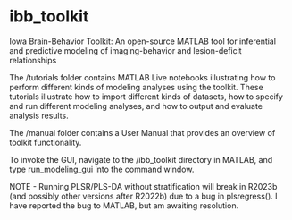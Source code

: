 # ibb_toolkit
Iowa Brain-Behavior Toolkit: An open-source MATLAB tool for inferential and predictive modeling of imaging-behavior and lesion-deficit relationships

The /tutorials folder contains MATLAB Live notebooks illustrating how to perform different kinds of modeling analyses using the toolkit. These tutorials illustrate how to import different kinds of datasets, how to specify and run different modeling analyses, and how to output and evaluate analysis results. 

The /manual folder contains a User Manual that provides an overview of toolkit functionality. 

To invoke the GUI, navigate to the /ibb_toolkit directory in MATLAB, and type run_modeling_gui into the command window. 

NOTE - Running PLSR/PLS-DA without stratification will break in R2023b (and possibly other versions after R2022b) due to a bug in plsregress(). I have reported the bug to MATLAB, but am awaiting resolution.
